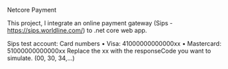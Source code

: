 Netcore Payment 

This project, I integrate an online payment gateway (Sips - https://sips.worldline.com/) to .net core web app.

Sips test account:
Card numbers
•	Visa: 41000000000000xx
•	Mastercard: 51000000000000xx
Replace the xx with the responseCode you want to simulate. (00, 30, 34,...)
